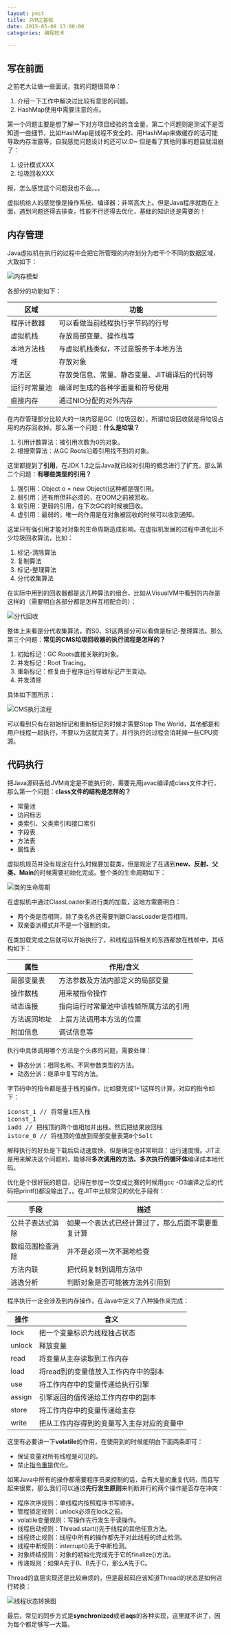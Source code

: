 ```yaml
---
layout: post
title: JVM之基础
date: 2015-05-08 13:00:00
categories: 编程技术

---
```


## 写在前面

之前老大让做一些面试，我的问题很简单：

1. 介绍一下工作中解决过比较有意思的问题。
2. HashMap使用中需要注意的点。

第一个问题主要是想了解一下对方项目经验的含金量，第二个问题则是测试下是否知道一些细节，比如HashMap是线程不安全的、用HashMap来做缓存的话可能导致内存泄露等，自我感觉问题设计的还可以:D~ 但是看了其他同事的题目就泪崩了：

1. 设计模式XXX
2. 垃圾回收XXX

擦，怎么感觉这个问题我也不会。。。

虚拟机给人的感觉像是操作系统、编译器：非常高大上。但是Java程序就跑在上面，遇到问题还得去排查，性能不行还得去优化，基础的知识还是需要的！

## 内存管理

Java虚拟机在执行的过程中会把它所管理的内存划分为若干个不同的数据区域，大致如下：

![内存模型](http://upload-images.jianshu.io/upload_images/195376-bd42f530944f2832.png)

各部分的功能如下：

区域|功能
-|-
程序计数器|可以看做当前线程执行字节码的行号
虚拟机栈|存放局部变量、操作栈等
本地方法栈|与虚拟机栈类似，不过是服务于本地方法
堆|存放对象
方法区|存放类信息、常量、静态变量、JIT编译后的代码等
运行时常量池|编译时生成的各种字面量和符号使用
直接内存|通过NIO分配的对外内存

在内存管理部分比较大的一块内容是GC（垃圾回收），所谓垃圾回收就是将垃圾占用的内存回收掉。那么第一个问题：**什么是垃圾？**

1. 引用计数算法：被引用次数为0的对象。
2. 根搜索算法：从GC Roots沿着引用找不到的对象。

这里都提到了**引用**，在JDK 1.2之后Java就已经对引用的概念进行了扩充，那么第二个问题：**有哪些类型的引用？**

1. 强引用：Object o = new Object()这种都是强引用。
2. 弱引用：还有用但非必须的，在OOM之前被回收。
3. 软引用：更弱的引用，在下次GC的时候被回收。
4. 虚引用：最弱的，唯一的作用是在对象被回收的时候可以收到通知。

这里只有强引用才能对对象的生命周期造成影响。在虚拟机发展的过程中进化出不少垃圾回收算法，比如：

1. 标记-清除算法
2. 复制算法
3. 标记-整理算法
4. 分代收集算法

在实际中用到的回收器都是这几种算法的组合，比如从VisualVM中看到的内存是这样的（需要明白各部分都是怎样互相配合的）：

![分代回收](http://upload-images.jianshu.io/upload_images/195376-b429e22e9f5156ef.png)

整体上来看是分代收集算法，而S0、S1这两部分可以看做是标记-整理算法。那么第三个问题：**常见的CMS垃圾回收器的执行流程是怎样的？**

1. 初始标记：GC Roots直接关联的对象。
2. 并发标记：Root Tracing。
3. 重新标记：修复由于程序运行导致标记产生变动。
4. 并发清除

具体如下图所示：

![CMS执行流程](http://upload-images.jianshu.io/upload_images/195376-a644e18c16dbd4dc.png)

可以看到只有在初始标记和重新标记的时候才需要Stop The World，其他都是和用户线程一起执行，不要以为这就完美了，并行执行的过程会消耗掉一些CPU资源。

## 代码执行

把Java源码丢给JVM肯定是不能执行的，需要先用javac编译成class文件才行，那么第一个问题：**class文件的结构是怎样的？**

- 常量池
- 访问标志
- 类索引、父类索引和接口索引
- 字段表
- 方法表
- 属性表

虚拟机规范并没有规定在什么时候要加载类，但是规定了在遇到**new、反射、父类、Main**的时候需要初始化完成。整个类的生命周期如下：

![类的生命周期](http://upload-images.jianshu.io/upload_images/195376-033df2818baaebb2.png)

在虚拟机中通过ClassLoader来进行类的加载，这地方需要明白：

- 两个类是否相同，除了类名外还需要判断ClassLoader是否相同。
- 双亲委派模式并不是一个强制约束。

在类加载完成之后就可以开始执行了，和线程运转相关的东西都放在栈帧中，其结构如下：

属性|作用/含义
-|-
局部变量表|方法参数及方法内部定义的局部变量
操作数栈|用来被指令操作
动态连接|指向运行时常量池中该栈帧所属方法的引用
方法返回地址|上层方法调用本方法的位置
附加信息|调试信息等

执行中具体调用哪个方法是个头疼的问题，需要处理：

- 静态分派：相同名称、不同参数类型的方法。
- 动态分派：继承中复写的方法。

字节码中的指令都是基于栈的操作，比如要完成1+1这样的计算，对应的指令如下：

<pre class="prettyprint">
iconst_1 // 将常量1压入栈
iconst_1
iadd // 把栈顶的两个值相加并出栈，然后把结果放回栈
istore_0 // 将栈顶的值放到局部变量表第0个Solt
</pre>

解释执行的好处是下载后启动速度快，但是确定也非常明显：运行速度慢。JIT正是用来解决这个问题的，能够将**多次调用的方法、多次执行的循环体**编译成本地代码。

优化是个很好玩的题目，记得在参加一次变成比赛的时候用gcc -O3编译之后的代码把printf()都没输出了。。在JIT中比较常见的优化手段有：

手段|描述
-|-
公共子表达式消除|如果一个表达式已经计算过了，那么后面不需要重复计算
数组范围检查消除|并不是必须一次不漏地检查
方法内联|把代码复制到调用方法中
逃逸分析|判断对象是否可能被方法外引用到

程序执行一定会涉及到内存操作，在Java中定义了八种操作来完成：

操作|含义
-|-
lock|把一个变量标识为线程独占状态
unlock|释放变量
read|将变量从主存读取到工作内存
load|将read到的变量值放入工作内存中的副本
use|将工作内存中的变量传递给执行引擎
assign|引擎返回的值传递给工作内存中的副本
store|将工作内存中的变量传递给主存
write|把从工作内存得到的变量写入主存对应的变量中

这里有必要讲一下**volatile**的作用，在使用到的时候能明白下面两条即可：

- 保证变量对所有线程是可见的。
- 禁止[指令重排](http://ifeve.com/jvm-memory-reordering/)优化。

如果Java中所有的操作都需要程序员来控制的话，会有大量的重复代码，而且写起来很累，那么我们可以通过**先行发生原则**来判断并行的两个操作是否存在冲突：

- 程序次序规则：单线程内按照程序书写顺序。
- 管程锁定规则：unlock必须在lock之前。
- volatile变量规则：写操作先行发生于读操作。
- 线程启动规则：Thread.start()先于线程的其他任意方法。
- 线程终止规则：线程中所有的操作都先于对此线程的终止检测。
- 线程中断规则：interrupt()先于中断检测。
- 对象终结规则：对象的初始化完成先于它的finalize()方法。
- 传递规则：如果A先于B、B先于C，那么A先于C。

Thread的底层实现还是比较麻烦的，但是最起码应该知道Thread的状态是如何进行转换：

![线程状态转换图](http://upload-images.jianshu.io/upload_images/195376-13b897ff6d77702b.png)

最后，常见的同步方式是**synchronized**或者**aqs**的各种实现，这里就不讲了，因为每个都足够写一大篇。